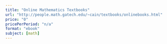 ```yaml
---
title: "Online Mathematics Textbooks"
url: "http://people.math.gatech.edu/~cain/textbooks/onlinebooks.html"
price: "0"
pricePerPeriod: "n/a"
format: "ebook"
subject: [math]
---
```

